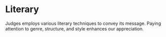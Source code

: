 # Literary

Judges employs various literary techniques to convey its message. Paying attention to genre, structure, and style enhances our appreciation.

